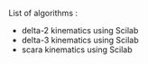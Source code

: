 List of algorithms :
  * delta-2 kinematics using Scilab
  * delta-3 kinematics using Scilab
  * scara kinematics using Scilab